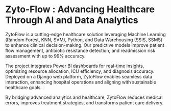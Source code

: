 # Zyto-Flow : Advancing Healthcare Through AI and Data Analytics
ZytoFlow is a cutting-edge healthcare solution leveraging Machine Learning (Random Forest, KNN, SVM), Python, and Data Warehousing (SSIS, SSMS) to enhance clinical decision-making. Our predictive models improve patient flow management, antibiotic resistance detection, and readmission risk assessment with up to 99% accuracy.  

The project integrates Power BI dashboards for real-time insights, optimizing resource allocation, ICU efficiency, and diagnosis accuracy. Deployed on a Django web platform, ZytoFlow enables seamless data interaction, enhancing hospital operations and aligning with sustainable healthcare goals.  

By bridging advanced analytics and healthcare, ZytoFlow reduces medical errors, improves treatment strategies, and transforms patient care delivery.
